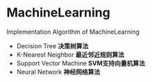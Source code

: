 # MachineLearning
Implementation Algorithm of MachineLearning
* Decision Tree **决策树算法**
* K-Nearest Neighbor  **最近邻近规则算法**
* Support Vector Machine   **SVM支持向量机算法**
* Neural Network  **神经网络算法**
~~~~
